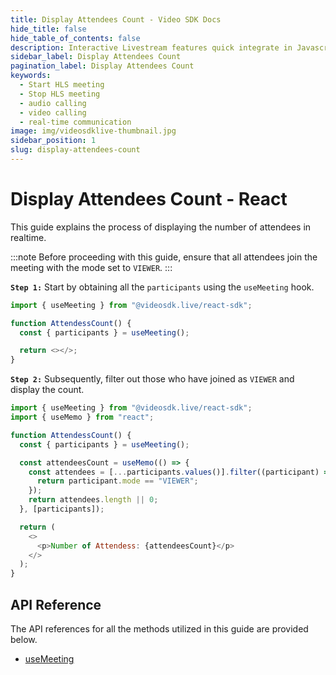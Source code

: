 ```yaml
---
title: Display Attendees Count - Video SDK Docs
hide_title: false
hide_table_of_contents: false
description: Interactive Livestream features quick integrate in Javascript, React JS, Android, IOS, React Native, Flutter with Video SDK to add live video & audio conferencing to your applications.
sidebar_label: Display Attendees Count
pagination_label: Display Attendees Count
keywords:
  - Start HLS meeting
  - Stop HLS meeting
  - audio calling
  - video calling
  - real-time communication
image: img/videosdklive-thumbnail.jpg
sidebar_position: 1
slug: display-attendees-count
---
```


# Display Attendees Count - React

This guide explains the process of displaying the number of attendees in realtime.

:::note
Before proceeding with this guide, ensure that all attendees join the meeting with the mode set to `VIEWER`.
:::

**`Step 1:`** Start by obtaining all the `participants` using the `useMeeting` hook. 

```js
import { useMeeting } from "@videosdk.live/react-sdk";

function AttendessCount() {
  const { participants } = useMeeting();

  return <></>;
}
```

**`Step 2:`** Subsequently, filter out those who have joined as `VIEWER` and display the count.

```js
import { useMeeting } from "@videosdk.live/react-sdk";
import { useMemo } from "react";

function AttendessCount() {
  const { participants } = useMeeting();

  const attendeesCount = useMemo(() => {
    const attendees = [...participants.values()].filter((participant) => {
      return participant.mode == "VIEWER";
    });
    return attendees.length || 0;
  }, [participants]);

  return (
    <>
      <p>Number of Attendess: {attendeesCount}</p>
    </>
  );
}
```

## API Reference

The API references for all the methods utilized in this guide are provided below.

- [useMeeting](/react/api/sdk-reference/use-meeting/introduction)
